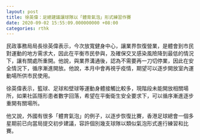 ```yaml
---
layout: post
title: 徐英偉：足總建議讓球隊以「體育氣泡」形式練習作賽
date: 2020-09-02 15:55:09.000000000 +08:00
categories: rthk
---
```


民政事務局局長徐英偉表示，今次放寬健身中心，讓業界恢復營業，是體會到市民對運動的地方需求大，因此在平衡市民參與，及確保交叉感染風險降到最低的情況下，讓有關處所重開。他說，與業界溝通後，認為不需要再一刀切停業，因此在安全情況下，循序漸進開放。他說，本月中會再視乎疫情，期望可以逐步開放室內運動場所供市民使用。

徐英偉表示，籃球、足球和壁球等運動身體接觸比較多，現階段未能開放相關場所，如果社區隱形患者數字回落，希望在平衡衛生安全要求下，可以循序漸進逐步重開有關場所。

他又說，外國有很多「體育氣泡」的例子，以逐步恢復比賽，香港足球總會一個多星期前已向當局提交初步建議，容許個別幾支球隊以類似氣泡形式進行練習和比賽。
